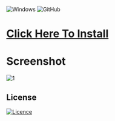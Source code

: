 ![Windows](https://img.shields.io/badge/Windows-0078D6?style=for-the-badge&logo=windows&logoColor=white) ![GitHub](https://img.shields.io/badge/github-%23121011.svg?style=for-the-badge&logo=github&logoColor=white)


# [Click Here To Install]()

# Screenshot

![1](https://damassets.autodesk.net/content/dam/autodesk/www/products/autodesk-autocad-lt/fy24/overview/images/what-is-autocad-lt-2024-03-large-1920x1024.jpg)


## License

[![Licence](https://img.shields.io/github/license/Ileriayo/markdown-badges?style=for-the-badge)](./LICENSE)
